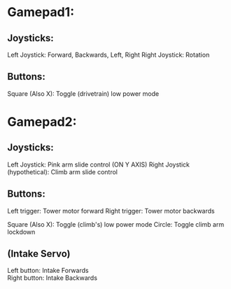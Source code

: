 # Gamepad1:

## Joysticks: 
Left Joystick: Forward, Backwards, Left, Right
Right Joystick: Rotation

## Buttons:
Square (Also X): Toggle (drivetrain) low power mode

# Gamepad2:

## Joysticks:
Left Joystick: Pink arm slide control (ON Y AXIS)
Right Joystick (hypothetical): Climb arm slide control

## Buttons:
Left trigger: Tower motor forward
Right trigger: Tower motor backwards

Square (Also X): Toggle (climb's) low power mode
Circle: Toggle climb arm lockdown

## (Intake Servo)
Left button: Intake Forwards <br>
Right button: Intake Backwards
